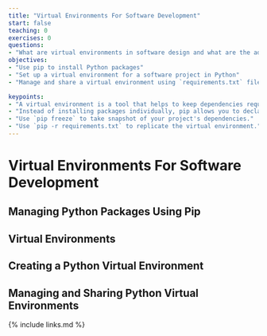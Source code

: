```yaml
---
title: "Virtual Environments For Software Development"
start: false
teaching: 0
exercises: 0
questions:
- "What are virtual environments in software design and what are the advantages of using them?"
objectives:
- "Use pip to install Python packages"
- "Set up a virtual environment for a software project in Python"
- "Manage and share a virtual environment using `requirements.txt` file"

keypoints:
- "A virtual environment is a tool that helps to keep dependencies required by different projects separate by creating isolated spaces for them that contain per-project dependencies."
- "Instead of installing packages individually, pip allows you to declare all dependencies in a `requirements.txt` file that can be easily shared with your collaborators."
- "Use `pip freeze` to take snapshot of your project's dependencies."
- "Use `pip -r requirements.txt` to replicate the virtual environment."
---
```

# Virtual Environments For Software Development
## Managing Python Packages Using Pip
## Virtual Environments
## Creating a Python Virtual Environment
## Managing and Sharing Python Virtual Environments


{% include links.md %}
